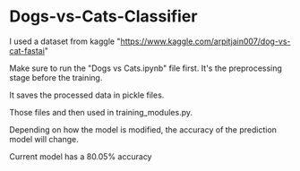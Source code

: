# Dogs-vs-Cats-Classifier

I used a dataset from kaggle "https://www.kaggle.com/arpitjain007/dog-vs-cat-fastai"

Make sure to run the "Dogs vs Cats.ipynb" file first. It's the preprocessing stage before the training.

It saves the processed data in pickle files.

Those files and then used in training_modules.py.

Depending on how the model is modified, the accuracy of the prediction model will change. 

Current model has a 80.05% accuracy 
